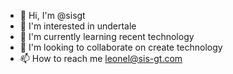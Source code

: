- 👋 Hi, I'm @sisgt
- 👀 I'm interested in undertale
- 🌱 I'm currently learning recent technology
- 💞️ I'm looking to collaborate on create technology
- 📫 How to reach me leonel@sis-gt.com

<!---
sisgt/sisgt is a ✨ special ✨ repository because its `README.md` (this file) appears on your GitHub profile.
You can click the Preview link to take a look at your changes.
--->
